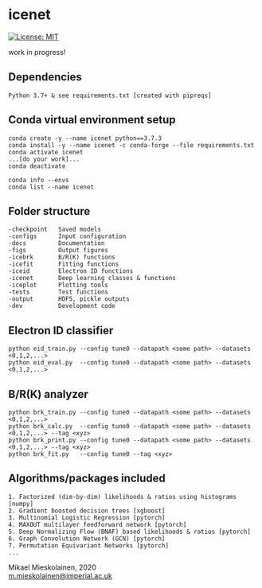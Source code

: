 # icenet
[![License: MIT](https://img.shields.io/badge/License-MIT-yellow.svg)](https://opensource.org/licenses/MIT)

work in progress!

## Dependencies
```
Python 3.7+ & see requirements.txt [created with pipreqs]
```

## Conda virtual environment setup
```
conda create -y --name icenet python==3.7.3
conda install -y --name icenet -c conda-forge --file requirements.txt
conda activate icenet
...[do your work]...
conda deactivate

conda info --envs
conda list --name icenet
```

## Folder structure

```
-checkpoint   Saved models
-configs      Input configuration
-docs         Documentation
-figs         Output figures
-icebrk       B/R(K) functions
-icefit       Fitting functions
-iceid        Electron ID functions
-icenet       Deep learning classes & functions
-iceplot      Plotting tools
-tests        Test functions
-output       HDF5, pickle outputs
-dev          Development code
```

## Electron ID classifier
```
python eid_train.py --config tune0 --datapath <some path> --datasets <0,1,2,...>
python eid_eval.py  --config tune0 --datapath <some path> --datasets <0,1,2,...>
```

## B/R(K) analyzer
```
python brk_train.py --config tune0 --datapath <some path> --datasets <0,1,2,...>
python brk_calc.py  --config tune0 --datapath <some path> --datasets <0,1,2,...> --tag <xyz>
python brk_print.py --config tune0 --datapath <some path> --datasets <0,1,2,...> --tag <xyz>
python brk_fit.py   --config tune0 --tag <xyz>
```

## Algorithms/packages included
```
1. Factorized (dim-by-dim) likelihoods & ratios using histograms [numpy]
2. Gradient boosted decision trees [xgboost]
3. Multinomial Logistic Regression [pytorch]
4. MAXOUT multilayer feedforward network [pytorch]
5. Deep Normalizing Flow (BNAF) based likelihoods & ratios [pytorch]
6. Graph Convolution Network (GCN) [pytorch]
7. Permutation Equivariant Networks [pytorch]
...
```


Mikael Mieskolainen, 2020\
m.mieskolainen@imperial.ac.uk
